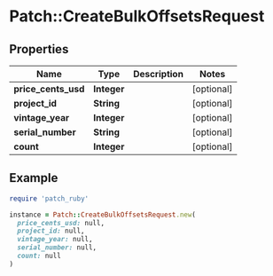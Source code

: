 # Patch::CreateBulkOffsetsRequest

## Properties

| Name | Type | Description | Notes |
| ---- | ---- | ----------- | ----- |
| **price_cents_usd** | **Integer** |  | [optional] |
| **project_id** | **String** |  | [optional] |
| **vintage_year** | **Integer** |  | [optional] |
| **serial_number** | **String** |  | [optional] |
| **count** | **Integer** |  | [optional] |

## Example

```ruby
require 'patch_ruby'

instance = Patch::CreateBulkOffsetsRequest.new(
  price_cents_usd: null,
  project_id: null,
  vintage_year: null,
  serial_number: null,
  count: null
)
```

